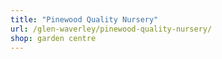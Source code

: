 ```yaml
---
title: "Pinewood Quality Nursery"
url: /glen-waverley/pinewood-quality-nursery/
shop: garden centre
---
```

